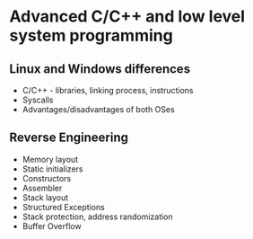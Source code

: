 # Advanced C/C++ and low level system programming

## Linux and Windows differences
- C/C++ - libraries, linking process, instructions
- Syscalls
- Advantages/disadvantages of both OSes

## Reverse Engineering
- Memory layout
- Static initializers
- Constructors
- Assembler
- Stack layout
- Structured Exceptions
- Stack protection, address randomization
- Buffer Overflow
